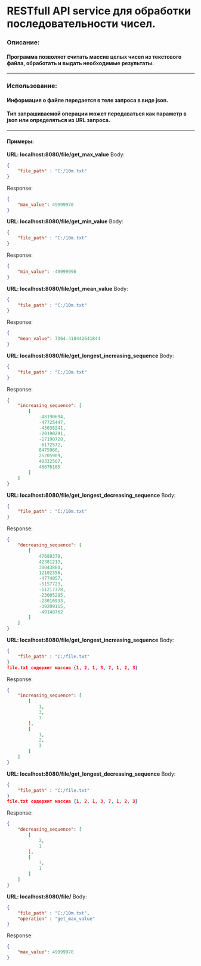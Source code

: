 # RESTfull API service для обработки последовательности чисел.
### Описание:
#### Программа позволяет считать массив целых чисел из текстового файла, обработать и выдать необходимые результаты.
---
### Использование:

#### Информация о файле передается в теле запроса в виде json.
#### Тип запрашиваемой операции может передаваться как параметр в json или определяться из URL запроса.
---
#### Примеры: #### 

**URL: localhost:8080/file/get_max_value**
Body:
```json
{
    "file_path" : "C:/10m.txt"
}
```
Response:
```json
{
    "max_value": 49999978
}
```
**URL: localhost:8080/file/get_min_value**
Body:
```json
{
    "file_path" : "C:/10m.txt"
}
```
Response:
```json
{
    "min_value": -49999996
}
```
**URL: localhost:8080/file/get_mean_value**
Body:
```json
{
    "file_path" : "C:/10m.txt"
}
```
Response:
```json
{
    "mean_value": 7364.418442641844
}
```
**URL: localhost:8080/file/get_longest_increasing_sequence**
Body:
```json
{
    "file_path" : "C:/10m.txt"
}
```
Response:
```json
{
    "increasing_sequence": [
        [
            -48190694,
            -47725447,
            -43038241,
            -20190291,
            -17190728,
            -6172572,
            8475960,
            25205909,
            48332507,
            48676185
        ]
    ]
}
```
**URL: localhost:8080/file/get_longest_decreasing_sequence**
Body:
```json
{
    "file_path" : "C:/10m.txt"
}
```
Response:
```json
{
    "decreasing_sequence": [
        [
            47689379,
            42381213,
            30043880,
            12102356,
            -4774057,
            -5157723,
            -11217378,
            -23005285,
            -23016933,
            -39209115,
            -49148762
        ]
    ]
}
```
**URL: localhost:8080/file/get_longest_increasing_sequence**
Body:
```json
{
    "file_path" : "C:/file.txt"
}
file.txt содержит массив {1, 2, 1, 3, 7, 1, 2, 3}
```
Response:
```json
{
    "increasing_sequence": [
        [
            1,
            3,
            7
        ],
        [
            1,
            2,
            3
        ]
    ]
}
```
**URL: localhost:8080/file/get_longest_decreasing_sequence**
Body:
```json
{
    "file_path" : "C:/file.txt"
}
file.txt содержит массив {1, 2, 1, 3, 7, 1, 2, 3}
```
Response:
```json
{
    "decreasing_sequence": [
        [
            2,
            1
        ],
        [
            7,
            1
        ]
    ]
}
```
**URL: localhost:8080/file/**
Body:
```json
{
    "file_path" : "C:/10m.txt",
    "operation" : "get_max_value"
}
```
Response:
```json
{
    "max_value": 49999978
}
```
